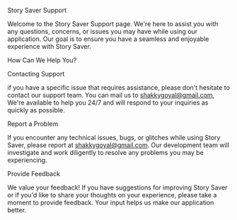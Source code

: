 Story Saver Support

Welcome to the Story Saver Support page. We're here to assist you with any questions, concerns, or issues you may have while using our application. Our goal is to ensure you have a seamless and enjoyable experience with Story Saver.

How Can We Help You?

Contacting Support

if you have a specific issue that requires assistance, please don't hesitate to contact our support team. You can mail us to shakkygoyal@gmail.com, We're available to help you 24/7 and will respond to your inquiries as quickly as possible.

Report a Problem

If you encounter any technical issues, bugs, or glitches while using Story Saver, please report at shakkygoyal@gmail.com. Our development team will investigate and work diligently to resolve any problems you may be experiencing.

Provide Feedback

We value your feedback! If you have suggestions for improving Story Saver or if you'd like to share your thoughts on your experience, please take a moment to provide feedback. Your input helps us make our application better.
